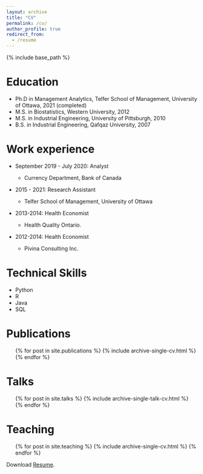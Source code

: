 ```yaml
---
layout: archive
title: "CV"
permalink: /cv/
author_profile: true
redirect_from:
  - /resume
---
```


{% include base_path %}


Education
======

* Ph.D in Management Analytics, Telfer School of Management, University of Ottawa, 2021 (completed)
* M.S. in Biostatistics, Western University, 2012
* M.S. in Industrial Engineering, University of Pittsburgh, 2010
* B.S. in Industrial Engineering, Qafqaz University, 2007


Work experience
======
* September 2019 - July 2020: Analyst
  * Currency Department, Bank of Canada

* 2015 - 2021: Research Assistant
  * Telfer School of Management, University of Ottawa

* 2013-2014: Health Economist
  * Health Quality Ontario.

* 2012-2014: Health Economist
  * Pivina Consulting Inc.
  
 
Technical Skills
======
* Python
* R
* Java
* SQL

Publications
======
  <ul>{% for post in site.publications %}
    {% include archive-single-cv.html %}
  {% endfor %}</ul>
  
Talks
======
  <ul>{% for post in site.talks %}
    {% include archive-single-talk-cv.html %}
  {% endfor %}</ul>
  
Teaching
======
  <ul>{% for post in site.teaching %}
    {% include archive-single-cv.html %}
  {% endfor %}</ul>

Download [Resume](https://github.com/vbabashov/vbabashov.github.io/blob/master/files/resume.pdf).
